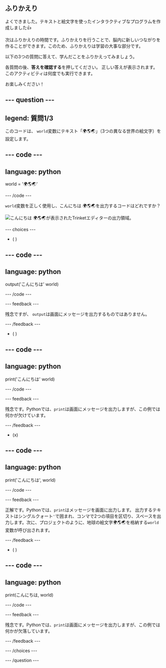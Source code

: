## ふりかえり

よくできました。テキストと絵文字を使ったインタラクティブなプログラムを作成しました👍

次はふりかえりの時間です。ふりかえりを行うことで、脳内に新しいつながりを作ることができます。このため、ふりかえりは学習の大事な部分です。

以下の3つの質問に答えて、学んだことをふりかえってみましょう。

各質問の後、**答えを確認する**を押してください。 正しい答えが表示されます。 このアクティビティは何度でも実行できます。

お楽しみください！

--- question ---
---
legend: 質問1/3
---

このコードは、 `world`変数にテキスト「🌍🌎🌏」（3つの異なる世界の絵文字）を設定します。

--- code ---
---
language: python
---

world = '🌍🌎🌏'

--- /code ---

`world`変数を正しく使用し、こんにちは 🌍🌎🌏を出力するコードはどれですか？

![こんにちは 🌍🌎🌏が表示されたTrinketエディターの出力領域。](images/quiz1.png)

--- choices ---

- ( )

--- code ---
---
language: python
---

output('こんにちは' world)

--- /code ---

 --- feedback ---

 残念ですが、 `output`は画面にメッセージを出力するものではありません。

 --- /feedback ---


- ( )

--- code ---
---
language: python
---

print('こんにちは' world)

--- /code ---

 --- feedback ---

 残念です。Pythonでは、`print`は画面にメッセージを出力しますが、この例では何かが欠けています。

 --- /feedback ---

- (x)

--- code ---
---
language: python
---

print('こんにちは', world)

--- /code ---

 --- feedback ---

 正解です。Pythonでは、`print`はメッセージを画面に出力します。 出力するテキストはシングルクォート`'`で囲まれ、コンマで2つの項目を区切り、スペースを出力します。次に、プロジェクトのように、地球の絵文字🌍🌎🌏を格納する`world`変数が呼び出されます。

 --- /feedback ---

- ( )

--- code ---
---
language: python
---

print(こんにちは, world)

--- /code ---

 --- feedback ---

  残念です。Pythonでは、`print`は画面にメッセージを出力しますが、この例では何かが欠落しています。

 --- /feedback ---

--- /choices ---

--- /question ---
